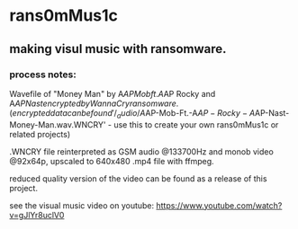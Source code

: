 # rans0mMus1c

## making visul music with ransomware. 

### process notes:

Wavefile of "Money Man" by A$AP Mob ft. A$AP Rocky and A$AP Nast encrypted by WannaCry ransomware. 
(encrypted data can be found '/_audio/A$AP-Mob-Ft.-A$AP-Rocky-A$AP-Nast-Money-Man.wav.WNCRY' - use this to create your 
own rans0mMus1c or related projects) 

.WNCRY file reinterpreted as GSM audio @133700Hz and monob video @92x64p, upscaled to 640x480 .mp4 file with ffmpeg.

reduced quality version of the video can be found as a release of this project.

see the visual music video on youtube: https://www.youtube.com/watch?v=gJlYr8uclV0 

